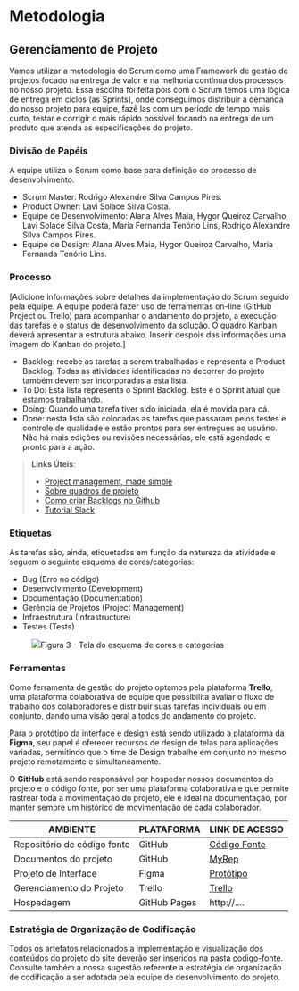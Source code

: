 
# Metodologia
## Gerenciamento de Projeto
Vamos utilizar a metodologia do Scrum como  uma Framework de gestão de projetos focado na entrega de valor e na melhoria contínua dos processos no nosso projeto. Essa escolha foi feita pois com o Scrum temos uma lógica de entrega em ciclos (as Sprints), onde conseguimos distribuir a demanda do nosso projeto para equipe, fazê las com um período de tempo mais curto, testar e corrigir o mais rápido possível focando na entrega de um produto que atenda as especificações do projeto.

### Divisão de Papéis

A equipe utiliza o Scrum como base para definição do processo de desenvolvimento.
- Scrum Master: Rodrigo Alexandre Silva Campos Pires.
- Product Owner: Lavi Solace Silva Costa.
- Equipe de Desenvolvimento: Alana Alves Maia, Hygor Queiroz Carvalho, Lavi Solace Silva Costa, Maria Fernanda Tenório Lins, Rodrigo Alexandre Silva Campos Pires.
- Equipe de Design: Alana Alves Maia, Hygor Queiroz Carvalho, Maria Fernanda Tenório Lins.

### Processo

[Adicione informações sobre detalhes da implementação do Scrum seguido pela equipe. A equipe poderá fazer uso de ferramentas on-line (GitHub Project ou Trello) para acompanhar o andamento do projeto, a execução das tarefas e o status de desenvolvimento da solução. O quadro Kanban deverá apresentar a estrutura abaixo. Inserir despois das informações uma imagem do Kanban do projeto.]
- Backlog: recebe as tarefas a serem trabalhadas e representa o Product Backlog. Todas as atividades identificadas no decorrer do projeto também devem ser incorporadas a esta lista. 
- To Do: Esta lista representa o Sprint Backlog. Este é o Sprint atual que estamos trabalhando. 
- Doing: Quando uma tarefa tiver sido iniciada, ela é movida para cá. 
- Done: nesta lista são colocadas as tarefas que passaram pelos testes e controle de qualidade e estão prontos para ser entregues ao usuário. Não há mais edições ou revisões necessárias, ele está agendado e pronto para a ação.

> **Links Úteis**:
> - [Project management, made simple](https://github.com/features/project-management/)
> - [Sobre quadros de projeto](https://docs.github.com/pt/github/managing-your-work-on-github/about-project-boards)
> - [Como criar Backlogs no Github](https://www.youtube.com/watch?v=RXEy6CFu9Hk)
> - [Tutorial Slack](https://slack.com/intl/en-br/)


### Etiquetas
<p>As tarefas são, ainda, etiquetadas em função da natureza da atividade e seguem o seguinte esquema de cores/categorias:</p>

<ul>
  <li>Bug (Erro no código)</li>
  <li>Desenvolvimento (Development)</li>
  <li>Documentação (Documentation)</li>
  <li>Gerência de Projetos (Project Management)</li>
  <li>Infraestrutura (Infrastructure)</li>
  <li>Testes (Tests)</li>
</ul>

<figure> 
  <img src="https://user-images.githubusercontent.com/100447878/164068979-9eed46e1-9b44-461e-ab88-c2388e6767a1.png"
    <figcaption>Figura 3 - Tela do esquema de cores e categorias</figcaption>
</figure> 
  
### Ferramentas

Como ferramenta de gestão do projeto optamos pela plataforma <strong>Trello</strong>,  uma plataforma colaborativa de equipe  que possibilita avaliar o fluxo de trabalho dos colaboradores e distribuir suas tarefas individuais ou em conjunto, dando uma visão geral a todos do andamento do projeto. 

Para o protótipo da interface e design está sendo utilizado a plataforma da <strong>Figma</strong>, seu papel é oferecer recursos de design de telas para aplicações variadas, permitindo que o time de Design trabalhe em conjunto no mesmo projeto remotamente e simultaneamente.

O <strong>GitHub</strong> está sendo responsável por hospedar nossos documentos do projeto e o código fonte, por ser uma plataforma colaborativa e que permite rastrear toda a movimentação do projeto, ele é ideal na documentação, por manter sempre um histórico de movimentação de cada colaborador.

| AMBIENTE                            | PLATAFORMA                         | LINK DE ACESSO                         |
|-------------------------------------|------------------------------------|----------------------------------------|
| Repositório de código fonte         | GitHub                             |[Código Fonte](https://expert-carnival-5gvxrqxj4w7wf7qx9.github.dev/)|
| Documentos do projeto               | GitHub                             |[MyRep](https://github.com/ICEI-PUC-Minas-PMV-SInt/pmv-sint-2024-1-e1-proj-web-t1-arep/tree/main/documents)|
| Projeto de Interface                | Figma                              | [Protótipo](https://www.figma.com/file/l1ri63c70EwTQEeEjLjNIR/myrep-(wireframes)?type=design&node-id=0%3A1&mode=design&t=u6DxNgdHf3vuCNiJ-1) |
| Gerenciamento do Projeto            | Trello                    | [Trello](https://trello.com/b/8PYGXflu/projeto-puc-minas)|
| Hospedagem                          | GitHub Pages                       | http://....                            |


### Estratégia de Organização de Codificação 

Todos os artefatos relacionados a implementação e visualização dos conteúdos do projeto do site deverão ser inseridos na pasta [codigo-fonte](http://https://github.com/ICEI-PUC-Minas-PMV-ADS/WebApplicationProject-Template-v2/tree/main/codigo-fonte). Consulte também a nossa sugestão referente a estratégia de organização de codificação a ser adotada pela equipe de desenvolvimento do projeto.
